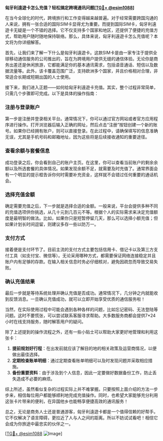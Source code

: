 **匈牙利遠遊卡怎么充值？轻松搞定跨境通讯问题[[TG💪+ @esim1088](https://t.me/s/esim1088)]**

在当今全球化的时代，跨境旅行和工作变得越来越普遍。对于经常需要跨国沟通的人来说，拥有一张合适的国际SIM卡显得尤为重要。而提到国际SIM卡，匈牙利遠遊卡无疑是一个不错的选择。它不仅支持多个国家和地区，还提供了便捷的充值方式，帮助用户随时随地保持联络。那么，具体来说，匈牙利遠遊卡怎么充值呢？本文将为你详细解答。

首先，让我们来了解一下什么是匈牙利遠遊卡。这款SIM卡是由一家专注于提供全球移动通信服务的公司推出的，旨在为跨境用户提供无缝的通信体验。无论你是商务出差还是休闲旅游，它都能满足你的基本通讯需求，包括语音通话、短信以及数据流量等。此外，该卡覆盖范围广泛，支持欧洲多个国家，并且价格相对合理，非常适合长期或短期出国的人士使用。

接下来，我们进入正题——如何给匈牙利遠遊卡充值。其实，整个过程非常简单，只需几个步骤即可完成。以下是具体的操作指南：

### 注册与登录账户

第一步是注册并登录相关平台。通常情况下，你可以通过官方网站或者官方应用程序进行操作。打开浏览器后输入正确的网址，然后点击“注册”按钮创建一个新的账号。如果你已经拥有账户，则可以直接登录。在此过程中，请确保填写的信息准确无误，尤其是手机号码和邮箱地址，因为这些将是后续接收通知的重要途径。

### 查看余额与套餐信息

成功登录之后，你会看到自己的账户主页。在这里，你可以查看当前账户的剩余余额以及所选套餐的具体情况。如果发现余额不足，就需要及时充值了。通常界面会有一个明显的提示框告诉你何时需要补充资金，这样就不会错过任何重要的通话机会。

### 选择充值金额

确定需要充值之后，下一步就是选择合适的金额。一般来说，平台会提供多种不同的充值选项供你挑选，从几十元到几百元不等。根据个人的实际需求来决定充值额度是最明智的做法。比如，如果你只是短暂停留几天，那么可以选择小额充值；但如果计划长时间逗留，则建议多存一些以防万一。

### 支付方式

接着便是支付环节了。目前主流的支付方式主要包括信用卡、借记卡以及第三方支付工具（如支付宝、微信等）。无论采用哪种方式，都需要保证网络连接稳定并且账户内有足够的存款。在输入相关信息时务必仔细核对，避免因疏忽而导致交易失败。

### 确认充值结果

最后一步就是等待系统处理并确认充值是否成功。通常情况下，几分钟之内就能收到反馈消息。一旦确认充值成功，就可以立即开始享受优质的通信服务啦！

当然，在实际使用过程中可能会遇到各种各样的问题，比如忘记密码、无法登陆等问题。这时不要慌张，可以尝试联系客服寻求帮助。大多数服务商都会提供7*24小时在线支持服务，随时解答用户的疑问。

除了上述提到的操作流程之外，还有一些小贴士可以帮助大家更好地管理和利用这张卡：

1. **提前规划好行程**：在出发前就应该了解目的地的相关政策及运营商情况，以便做出最佳选择。
2. **定期检查账单明细**：通过定期查看账单明细可以及时发现问题并采取相应措施。
3. **备份重要资料**：由于涉及到个人信息，因此一定要做好数据备份工作，防止丢失造成不必要的麻烦。

综上所述，虽然看似复杂的过程实际上并不难掌握。只要按照上面介绍的方法一步步来，相信每位用户都能够顺利地完成充值操作。同时，也希望大家能够充分利用这张卡片带来的便利，在异国他乡也能畅享便捷高效的通讯服务！

总之，无论是商务人士还是普通游客，匈牙利遠遊卡都是一个值得信赖的好帮手。它不仅解决了语言障碍，更拉近了人与人之间的距离。所以不妨试试看吧！相信它会成为你旅途中最忠实的伙伴之一。

[[TG💪+ @esim1088](https://t.me/s/esim1088) ![Image](https://i.postimg.cc/4NQfJmqS/Snipaste-2025-05-13-00-14-12.png)]